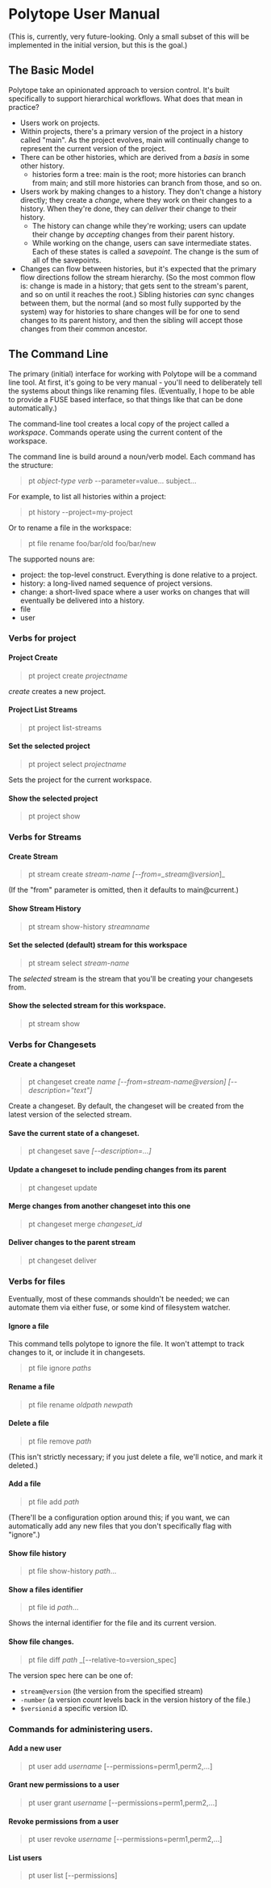 # Polytope User Manual

(This is, currently, very future-looking. Only a small subset of
this will be implemented in the initial version, but this is the
goal.)

## The Basic Model

Polytope take an opinionated approach to version control. It's built
specifically to support hierarchical workflows. What does that mean
in practice?

- Users work on projects.
- Within projects, there's a primary version of the project in a history
  called "main". As the project evolves, main will continually change
  to represent the current version of the project.
- There can be other histories, which are derived from a _basis_ in
  some other history.
  - histories form a tree: main is the root; more histories can branch
    from main; and still more histories can branch from those, and so on.
- Users work by making changes to a history. They don't change a
  history directly; they create a _change_, where they work on their
  changes to a history. When they're done, they can _deliver_ their
  change to their history.
  - The history can change while they're working; users can update
    their change by _accepting_ changes from their parent history.
  - While working on the change, users can save intermediate states.
    Each of these states is called a _savepoint_. The change is the
    sum of all of the savepoints.
- Changes can flow between histories, but it's expected that the
  primary flow directions follow the stream hierarchy. (So the most
  common flow is: change is made in a history; that gets sent to the
  stream's parent, and so on until it reaches the root.) Sibling histories
  _can_ sync changes between them, but the normal (and so most fully
  supported by the system) way for histories to share changes will
  be for one to send changes to its parent history, and then the
  sibling will accept those changes from their common ancestor.

## The Command Line

The primary (initial) interface for working with Polytope will
be a command line tool. At first, it's going to be very manual -
you'll need to deliberately tell the systems about things like
renaming files. (Eventually, I hope to be able to provide a FUSE based
interface, so that things like that can be done automatically.)

The command-line tool creates a local copy of the project called
a _workspace_. Commands operate using the current content of the
workspace.

The command line is build around a noun/verb model. Each command
has the structure:

> pt _object-type_ _verb_ --parameter=value... subject...

For example, to list all histories within a project:

> pt history --project=my-project

Or to rename a file in the workspace:

> pt file rename foo/bar/old foo/bar/new

The supported nouns are:

- project: the top-level construct. Everything is done relative
  to a project.
- history: a long-lived named sequence of project versions.
- change: a short-lived space where a user works on changes
  that will eventually be delivered into a history.
- file
- user

### Verbs for project

#### Project Create

> pt project create _projectname_

_create_ creates a new project.

#### Project List Streams

> pt project list-streams

#### Set the selected project

> pt project select _projectname_

Sets the project for the current workspace.

#### Show the selected project

> pt project show

### Verbs for Streams

#### Create Stream

> pt stream create _stream-name_ _[--from=\_stream@version_]\_

(If the "from" parameter is omitted, then it defaults to main@current.)

#### Show Stream History

> pt stream show-history _streamname_

#### Set the selected (default) stream for this workspace

> pt stream select _stream-name_

The _selected_ stream is the stream that you'll be creating your changesets from.

#### Show the selected stream for this workspace.

> pt stream show

### Verbs for Changesets

#### Create a changeset

> pt changeset create _name_ _[--from=stream-name@version]_ _[--description="text"]_

Create a changeset. By default, the changeset will be created from the latest version
of the selected stream.

#### Save the current state of a changeset.

> pt changeset save _[--description=...]_

#### Update a changeset to include pending changes from its parent

> pt changeset update

#### Merge changes from another changeset into this one

> pt changeset merge _changeset_id_

#### Deliver changes to the parent stream

> pt changeset deliver

### Verbs for files

Eventually, most of these commands shouldn't be needed; we can automate them via
either fuse, or some kind of filesystem watcher.

#### Ignore a file

This command tells polytope to ignore the file. It won't attempt to track
changes to it, or include it in changesets.

> pt file ignore _paths_

#### Rename a file

> pt file rename _oldpath_ _newpath_

#### Delete a file

> pt file remove _path_

(This isn't strictly necessary; if you just delete a file, we'll notice,
and mark it deleted.)

#### Add a file

> pt file add _path_

(There'll be a configuration option around this; if you want, we can automatically
add any new files that you don't specifically flag with "ignore".)

#### Show file history

> pt file show-history _path_...

#### Show a files identifier

> pt file id _path_...

Shows the internal identifier for the file and its current version.

#### Show file changes.

> pt file diff _path_ \_[--relative-to=version_spec]

The version spec here can be one of:

- `stream@version` (the version from the specified stream)
- `-number` (a version _count_ levels back in the version history of the file.)
- `$versionid` a specific version ID.

### Commands for administering users.

#### Add a new user

> pt user add _username_ [--permissions=perm1,perm2,...]

#### Grant new permissions to a user

> pt user grant _username_ [--permissions=perm1,perm2,...]

#### Revoke permissions from a user

> pt user revoke _username_ [--permissions=perm1,perm2,...]

#### List users

> pt user list [--permissions]
